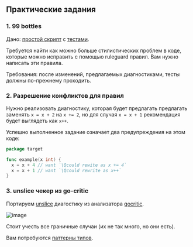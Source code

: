 ## Практические задания

### 1. 99 bottles

Дано: [простой скрипт](/99bottles/main.go) с [тестами](/99bottles/main_test.go).

Требуется найти как можно больше стилистических проблем в коде, которые можно исправить с помощью ruleguard правил.
Вам нужно написать эти правила.

Требования: после изменений, предлагаемых диагностиками, тесты должны по-прежнему проходить.

### 2. Разрешение конфликтов для правил

Нужно реализовать диагностику, которая будет предлагать предлагать заменять `x = x + 2` на `x += 2`, но для случая
`x = x + 1` рекомендация будет выглядеть как `x++`.

Успешно выполненное задание означает два предупреждения на этом коде:

```go
package target

func example(x int) {
  x = x + 4 // want `\Qcould rewite as x += 4`
  x = x + 1 // want `\Qcould rewrite as x++`
}
```

### 3. unslice чекер из go-critic

Портируем [unslice](https://go-critic.github.io/overview.html#unslice) диагостику из анализатора [gocritic](https://github.com/go-critic/go-critic).

![image](https://user-images.githubusercontent.com/6286655/115932102-ef30cd00-a494-11eb-8ed6-96e70cf9ff85.png)

Стоит учесть все граничные случаи (их не так много, но они есть).

Вам потребуются [паттерны типов](https://go-ruleguard.github.io/by-example/type-patterns).
